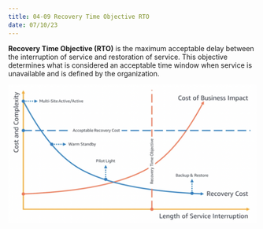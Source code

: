 ```yaml
---
title: 04-09 Recovery Time Objective RTO
date: 07/10/23
---
```


**Recovery Time Objective (RTO)** is the maximum acceptable delay between the interruption of service and restoration of service. This objective determines what is considered an acceptable time window when service is unavailable and is defined by the organization. 

![images/4 Cloud Architecture/RTO_Visualized.png](../../images/4%20Cloud%20Architecture/RTO_Visualized.png)
